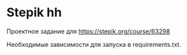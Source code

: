 # Stepik hh
Проектное задание для https://stepik.org/course/63298

Необходимые зависимости для запуска в requirements.txt.
